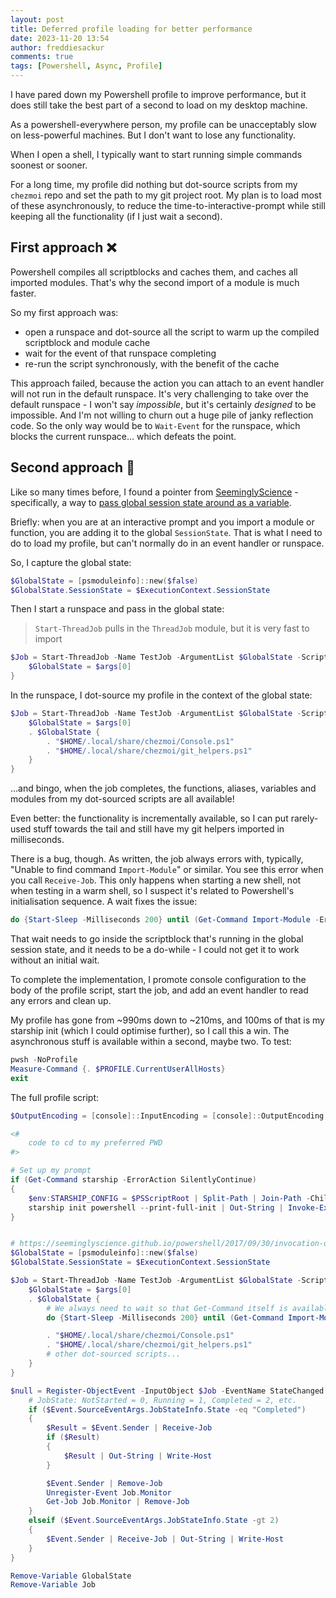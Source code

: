 ```yaml
---
layout: post
title: Deferred profile loading for better performance
date: 2023-11-20 13:54
author: freddiesackur
comments: true
tags: [Powershell, Async, Profile]
---
```

I have pared down my Powershell profile to improve performance, but it does still take the best part of a second to load on my desktop machine.

As a powershell-everywhere person, my profile can be unacceptably slow on less-powerful machines. But I don't want to lose any functionality.

When I open a shell, I typically want to start running simple commands soonest or sooner.

For a long time, my profile did nothing but dot-source scripts from my `chezmoi` repo and set the path to my git project root. My plan is to load most of these asynchronously, to reduce the time-to-interactive-prompt while still keeping all the functionality (if I just wait a second).

## First approach ❌

Powershell compiles all scriptblocks and caches them, and caches all imported modules. That's why the second import of a module is much faster.

So my first approach was:

- open a runspace and dot-source all the script to warm up the compiled scriptblock and module cache
- wait for the event of that runspace completing
- re-run the script synchronously, with the benefit of the cache

This approach failed, because the action you can attach to an event handler will not run in the default runspace. It's very challenging to take over the default runspace - I won't say _impossible_, but it's certainly _designed_ to be impossible. And I'm not willing to churn out a huge pile of janky reflection code. So the only way would be to `Wait-Event` for the runspace, which blocks the current runspace... which defeats the point.

## Second approach 🚀

Like so many times before, I found a pointer from [SeeminglyScience](https://github.com/SeeminglyScience/) - specifically, a way to [pass global session state around as a variable](https://seeminglyscience.github.io/powershell/2017/09/30/invocation-operators-states-and-scopes#vessels-for-state).

Briefly: when you are at an interactive prompt and you import a module or function, you are adding it to the global `SessionState`. That is what I need to do to load my profile, but can't normally do in an event handler or runspace.

So, I capture the global state:

```powershell
$GlobalState = [psmoduleinfo]::new($false)
$GlobalState.SessionState = $ExecutionContext.SessionState
```

Then I start a runspace and pass in the global state:

> `Start-ThreadJob` pulls in the `ThreadJob` module, but it is very fast to import

```powershell
$Job = Start-ThreadJob -Name TestJob -ArgumentList $GlobalState -ScriptBlock {
    $GlobalState = $args[0]
}
```

In the runspace, I dot-source my profile in the context of the global state:

```powershell
$Job = Start-ThreadJob -Name TestJob -ArgumentList $GlobalState -ScriptBlock {
    $GlobalState = $args[0]
    . $GlobalState {
        . "$HOME/.local/share/chezmoi/Console.ps1"
        . "$HOME/.local/share/chezmoi/git_helpers.ps1"
    }
}
```

...and bingo, when the job completes, the functions, aliases, variables and modules from my dot-sourced scripts are all available!

Even better: the functionality is incrementally available, so I can put rarely-used stuff towards the tail and still have my git helpers imported in milliseconds.

There is a bug, though. As written, the job always errors with, typically, "Unable to find command `Import-Module`" or similar. You see this error when you call `Receive-Job`. This only happens when starting a new shell, not when testing in a warm shell, so I suspect it's related to Powershell's initialisation sequence. A wait fixes the issue:

```powershell
do {Start-Sleep -Milliseconds 200} until (Get-Command Import-Module -ErrorAction Ignore)
```

That wait needs to go inside the scriptblock that's running in the global session state, and it needs to be a do-while - I could not get it to work without an initial wait.

To complete the implementation, I promote console configuration to the body of the profile script, start the job, and add an event handler to read any errors and clean up.

My profile has gone from ~990ms down to ~210ms, and 100ms of that is my starship init (which I could optimise further), so I call this a win. The asynchronous stuff is available within a second, maybe two. To test:

```powershell
pwsh -NoProfile
Measure-Command {. $PROFILE.CurrentUserAllHosts}
exit
```

The full profile script:

```powershell
$OutputEncoding = [console]::InputEncoding = [console]::OutputEncoding = [Text.Encoding]::UTF8

<#
    code to cd to my preferred PWD
#>

# Set up my prompt
if (Get-Command starship -ErrorAction SilentlyContinue)
{
    $env:STARSHIP_CONFIG = $PSScriptRoot | Split-Path | Join-Path -ChildPath starship.toml
    starship init powershell --print-full-init | Out-String | Invoke-Expression
}


# https://seeminglyscience.github.io/powershell/2017/09/30/invocation-operators-states-and-scopes
$GlobalState = [psmoduleinfo]::new($false)
$GlobalState.SessionState = $ExecutionContext.SessionState

$Job = Start-ThreadJob -Name TestJob -ArgumentList $GlobalState -ScriptBlock {
    $GlobalState = $args[0]
    . $GlobalState {
        # We always need to wait so that Get-Command itself is available
        do {Start-Sleep -Milliseconds 200} until (Get-Command Import-Module -ErrorAction Ignore)

        . "$HOME/.local/share/chezmoi/Console.ps1"
        . "$HOME/.local/share/chezmoi/git_helpers.ps1"
        # other dot-sourced scripts...
    }
}

$null = Register-ObjectEvent -InputObject $Job -EventName StateChanged -SourceIdentifier Job.Monitor -Action {
    # JobState: NotStarted = 0, Running = 1, Completed = 2, etc.
    if ($Event.SourceEventArgs.JobStateInfo.State -eq "Completed")
    {
        $Result = $Event.Sender | Receive-Job
        if ($Result)
        {
            $Result | Out-String | Write-Host
        }

        $Event.Sender | Remove-Job
        Unregister-Event Job.Monitor
        Get-Job Job.Monitor | Remove-Job
    }
    elseif ($Event.SourceEventArgs.JobStateInfo.State -gt 2)
    {
        $Event.Sender | Receive-Job | Out-String | Write-Host
    }
}

Remove-Variable GlobalState
Remove-Variable Job
```
